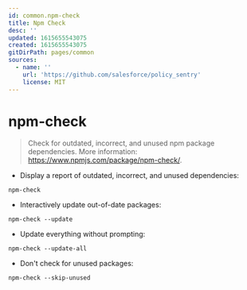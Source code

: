 ```yaml
---
id: common.npm-check
title: Npm Check
desc: ''
updated: 1615655543075
created: 1615655543075
gitDirPath: pages/common
sources:
  - name: ''
    url: 'https://github.com/salesforce/policy_sentry'
    license: MIT
---
```

# npm-check

> Check for outdated, incorrect, and unused npm package dependencies.
> More information: <https://www.npmjs.com/package/npm-check/>.

- Display a report of outdated, incorrect, and unused dependencies:

`npm-check`

- Interactively update out-of-date packages:

`npm-check --update`

- Update everything without prompting:

`npm-check --update-all`

- Don't check for unused packages:

`npm-check --skip-unused`

